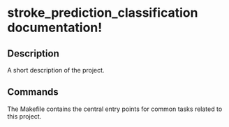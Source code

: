 # stroke_prediction_classification documentation!

## Description

A short description of the project.

## Commands

The Makefile contains the central entry points for common tasks related to this project.

